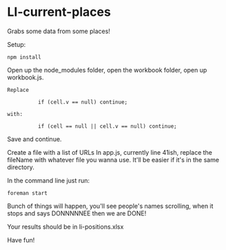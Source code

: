 # LI-current-places
Grabs some data from some places!

Setup:
  
    npm install 

Open up the node_modules folder, open the workbook folder, open up workbook.js.
   
    Replace 
    
              if (cell.v == null) continue;
              
    with:
    
              if (cell == null || cell.v == null) continue;

Save and continue.

Create a file with a list of URLs
In app.js, currently line 41ish, replace the fileName with whatever file you wanna use. 
It'll be easier if it's in the same directory.


In the command line just run:
    
    foreman start


Bunch of things will happen, you'll see people's names scrolling, when it stops and says DONNNNNEE then we are DONE!

Your results should be in li-positions.xlsx

Have fun!
